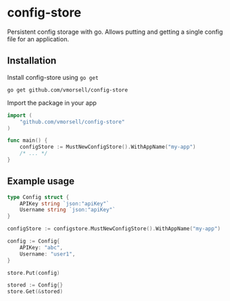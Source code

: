 # config-store

Persistent config storage with go. Allows putting and getting a single config
file for an application.

## Installation

Install config-store using `go get`

    go get github.com/vmorsell/config-store

Import the package in your app

```go
import (
    "github.com/vmorsell/config-store"
)

func main() {
    configStore := MustNewConfigStore().WithAppName("my-app")
    /* ... */
}
```

## Example usage

```go
type Config struct {
    APIKey string `json:"apiKey"`
    Username string `json:"apiKey"`
}

configStore := configstore.MustNewConfigStore().WithAppName("my-app")

config := Config{
    APIKey: "abc",
    Username: "user1",
}

store.Put(config)

stored := Config{}
store.Get(&stored)
```
